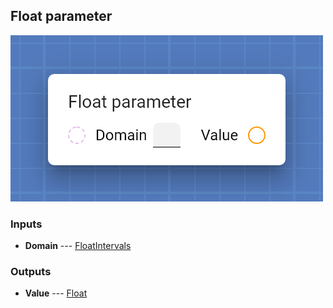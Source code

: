 ## Float parameter

![Float parameter](assets/img/cards/parameterFloat.png)




### Inputs


* **Domain** --- [FloatIntervals](types/FloatIntervals.html)

  





### Outputs


* **Value** --- [Float](types/Float.html)

  




